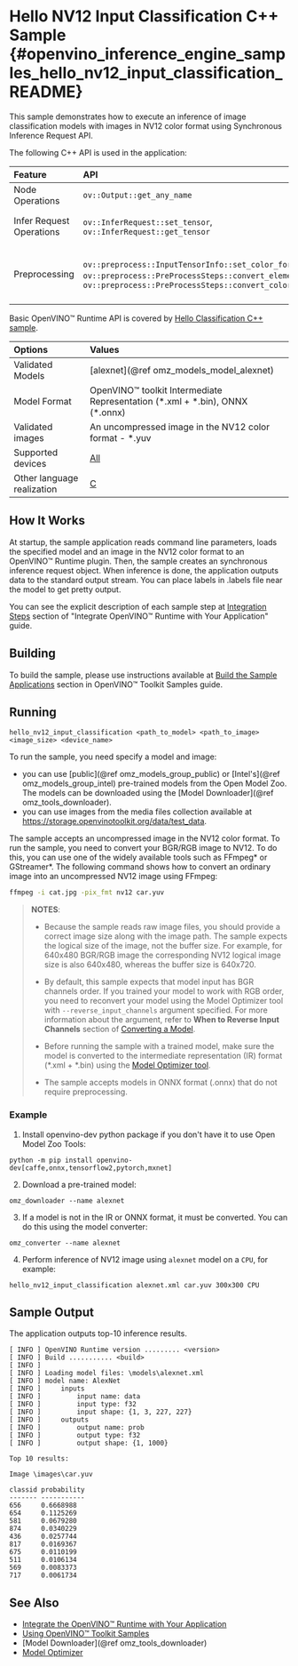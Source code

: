 # Hello NV12 Input Classification C++ Sample {#openvino_inference_engine_samples_hello_nv12_input_classification_README}

This sample demonstrates how to execute an inference of image classification models with images in NV12 color format using Synchronous Inference Request API.

The following C++ API is used in the application:

| Feature | API | Description |
| :--- | :--- | :--- |
| Node Operations | `ov::Output::get_any_name` | Get a layer name |
| Infer Request Operations | `ov::InferRequest::set_tensor`, `ov::InferRequest::get_tensor` | Operate with tensors |
| Preprocessing | `ov::preprocess::InputTensorInfo::set_color_format`, `ov::preprocess::PreProcessSteps::convert_element_type`, `ov::preprocess::PreProcessSteps::convert_color` | Change the color format of the input data |

Basic OpenVINO™ Runtime API is covered by [Hello Classification C++ sample](../hello_classification/README.md).

| Options | Values |
| :--- |:--- |
| Validated Models | [alexnet](@ref omz_models_model_alexnet) |
| Model Format | OpenVINO™ toolkit Intermediate Representation (\*.xml + \*.bin), ONNX (\*.onnx) |
| Validated images | An uncompressed image in the NV12 color format - \*.yuv |
| Supported devices | [All](../../../docs/OV_Runtime_UG/supported_plugins/Supported_Devices.md) |
| Other language realization | [C](../../../samples/c/hello_nv12_input_classification/README.md) |

## How It Works

At startup, the sample application reads command line parameters, loads the specified model and an
image in the NV12 color format to an OpenVINO™ Runtime plugin. Then, the sample creates an synchronous inference request object. When inference is done, the application outputs data to the standard output stream. You can place labels in .labels file near the model to get pretty output.

You can see the explicit description of each sample step at [Integration Steps](../../../docs/OV_Runtime_UG/integrate_with_customer_application.md) section of "Integrate OpenVINO™ Runtime with Your Application" guide.

## Building

To build the sample, please use instructions available at [Build the Sample Applications](../../../docs/OV_Runtime_UG/Samples_Overview.md) section in OpenVINO™ Toolkit Samples guide.

## Running

```
hello_nv12_input_classification <path_to_model> <path_to_image> <image_size> <device_name>
```

To run the sample, you need specify a model and image:

- you can use [public](@ref omz_models_group_public) or [Intel's](@ref omz_models_group_intel) pre-trained models from the Open Model Zoo. The models can be downloaded using the [Model Downloader](@ref omz_tools_downloader).
- you can use images from the media files collection available at https://storage.openvinotoolkit.org/data/test_data.

The sample accepts an uncompressed image in the NV12 color format. To run the sample, you need to
convert your BGR/RGB image to NV12. To do this, you can use one of the widely available tools such
as FFmpeg\* or GStreamer\*. The following command shows how to convert an ordinary image into an
uncompressed NV12 image using FFmpeg:

```sh
ffmpeg -i cat.jpg -pix_fmt nv12 car.yuv
```

> **NOTES**:
>
> - Because the sample reads raw image files, you should provide a correct image size along with the
>   image path. The sample expects the logical size of the image, not the buffer size. For example,
>   for 640x480 BGR/RGB image the corresponding NV12 logical image size is also 640x480, whereas the
>   buffer size is 640x720.
> - By default, this sample expects that model input has BGR channels order. If you trained your
>   model to work with RGB order, you need to reconvert your model using the Model Optimizer tool
>   with `--reverse_input_channels` argument specified. For more information about the argument,
>   refer to **When to Reverse Input Channels** section of
>   [Converting a Model](../../../docs/MO_DG/prepare_model/convert_model/Converting_Model.md).
> - Before running the sample with a trained model, make sure the model is converted to the intermediate representation (IR) format (\*.xml + \*.bin) using the [Model Optimizer tool](../../../docs/MO_DG/Deep_Learning_Model_Optimizer_DevGuide.md).
>
> - The sample accepts models in ONNX format (.onnx) that do not require preprocessing.

### Example

1. Install openvino-dev python package if you don't have it to use Open Model Zoo Tools:

```
python -m pip install openvino-dev[caffe,onnx,tensorflow2,pytorch,mxnet]
```

2. Download a pre-trained model:
```
omz_downloader --name alexnet
```

3. If a model is not in the IR or ONNX format, it must be converted. You can do this using the model converter:

```
omz_converter --name alexnet
```

4. Perform inference of NV12 image using `alexnet` model on a `CPU`, for example:

```
hello_nv12_input_classification alexnet.xml car.yuv 300x300 CPU
```

## Sample Output

The application outputs top-10 inference results.

```
[ INFO ] OpenVINO Runtime version ......... <version>
[ INFO ] Build ........... <build>
[ INFO ]
[ INFO ] Loading model files: \models\alexnet.xml
[ INFO ] model name: AlexNet
[ INFO ]     inputs
[ INFO ]         input name: data
[ INFO ]         input type: f32
[ INFO ]         input shape: {1, 3, 227, 227}
[ INFO ]     outputs
[ INFO ]         output name: prob
[ INFO ]         output type: f32
[ INFO ]         output shape: {1, 1000}

Top 10 results:

Image \images\car.yuv

classid probability
------- -----------
656     0.6668988
654     0.1125269
581     0.0679280
874     0.0340229
436     0.0257744
817     0.0169367
675     0.0110199
511     0.0106134
569     0.0083373
717     0.0061734
```

## See Also

- [Integrate the OpenVINO™ Runtime with Your Application](../../../docs/OV_Runtime_UG/integrate_with_customer_application.md)
- [Using OpenVINO™ Toolkit Samples](../../../docs/OV_Runtime_UG/Samples_Overview.md)
- [Model Downloader](@ref omz_tools_downloader)
- [Model Optimizer](../../../docs/MO_DG/Deep_Learning_Model_Optimizer_DevGuide.md)
